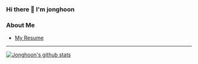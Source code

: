 ### Hi there 👋 I'm jonghoon

### About Me
- [My Resume](https://jonghoonok.github.io)

---
[![Jonghoon's github stats](https://github-readme-stats.vercel.app/api?username=jonghoonok)](https://github.com/anuraghazra/github-readme-stats)

<!--
**jonghoonok/jonghoonok** is a ✨ _special_ ✨ repository because its `README.md` (this file) appears on your GitHub profile.

Here are some ideas to get you started:

- 🔭 I’m currently working on ...
- 🌱 I’m currently learning ...
- 👯 I’m looking to collaborate on ...
- 🤔 I’m looking for help with ...
- 💬 Ask me about ...
- 📫 How to reach me: ...
- 😄 Pronouns: ...
- ⚡ Fun fact: ...
-->

